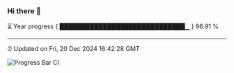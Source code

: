 ### Hi there 👋

⏳ Year progress { █████████████████████████████▁ } 96.91 %

---

⏰ Updated on Fri, 20 Dec 2024 16:42:28 GMT

![Progress Bar CI](https://github.com/IshwaranRudhara/GIT-ACTION/workflows/Progress%20Bar%20CI/badge.svg)
